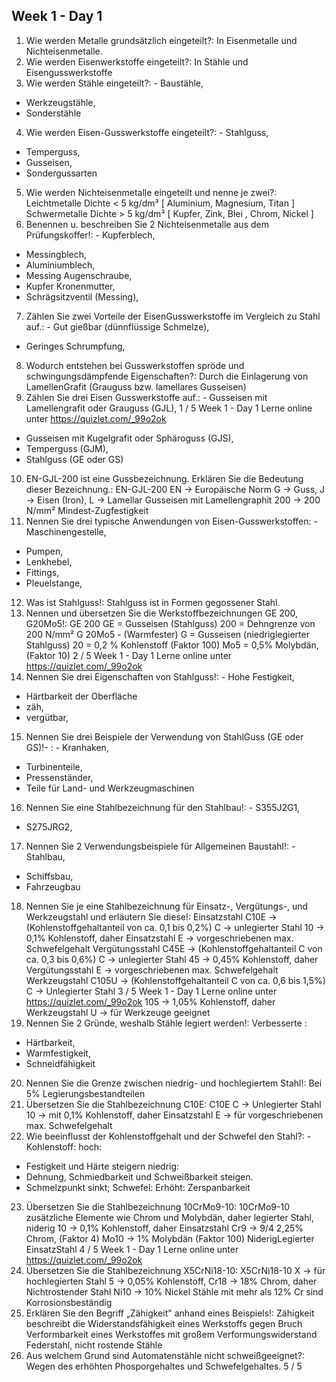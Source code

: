 ## Week 1 - Day 1
1. Wie werden Metalle grundsätzlich eingeteilt?: In Eisenmetalle und
Nichteisenmetalle.
2. Wie werden Eisenwerkstoffe eingeteilt?: In Stähle und Eisengusswerkstoffe
3. Wie werden Stähle eingeteilt?: - Baustähle,
- Werkzeugstähle,
- Sonderstähle
4. Wie werden Eisen-Gusswerkstoffe eingeteilt?: - Stahlguss,
- Temperguss,
- Gusseisen,
- Sondergussarten
5. Wie werden Nichteisenmetalle eingeteilt und nenne je zwei?: Leichtmetalle
Dichte < 5 kg/dm³
[ Aluminium, Magnesium, Titan ]
Schwermetalle
Dichte > 5 kg/dm³
[ Kupfer, Zink, Blei , Chrom, Nickel ]
6. Benennen u. beschreiben Sie 2 Nichteisenmetalle aus dem Prüfungskoffer!: - Kupferblech,
- Messingblech,
- Aluminiumblech,
- Messing Augenschraube,
- Kupfer Kronenmutter,
- Schrägsitzventil (Messing),
7. Zählen Sie zwei Vorteile der EisenGusswerkstoffe im Vergleich zu Stahl
auf.: - Gut gießbar (dünnflüssige Schmelze),
- Geringes Schrumpfung,
8. Wodurch entstehen bei Gusswerkstoffen spröde und schwingungsdämpfende Eigenschaften?: Durch die Einlagerung von LamellenGrafit
(Grauguss bzw. lamellares Gusseisen)
9. Zählen Sie drei Eisen Gusswerkstoffe auf.: - Gusseisen mit Lamellengrafit
oder Grauguss (GJL),
1 / 5
Week 1 - Day 1
Lerne online unter https://quizlet.com/_99o2ok
- Gusseisen mit Kugelgrafit oder Sphäroguss (GJS),
- Temperguss (GJM),
- Stahlguss (GE oder GS)
10. EN-GJL-200 ist eine Gussbezeichnung.
Erklären Sie die Bedeutung dieser Bezeichnung.: EN-GJL-200
EN -> Europäische Norm
G -> Guss,
J -> Eisen (Iron),
L -> Lamellar Gusseisen mit Lamellengraphit
200 -> 200 N/mm² Mindest-Zugfestigkeit
11. Nennen Sie drei typische Anwendungen von Eisen-Gusswerkstoffen: -
Maschinengestelle,
- Pumpen,
- Lenkhebel,
- Fittings,
- Pleuelstange,
12. Was ist Stahlguss!: Stahlguss ist in Formen gegossener Stahl.
13. Nennen und übersetzen Sie die Werkstoffbezeichnungen GE 200,
G20Mo5!: GE 200
GE = Gusseisen (Stahlguss)
200 = Dehngrenze von 200 N/mm²
G 20Mo5 - (Warmfester)
G = Gusseisen (niedriglegierter Stahlguss)
20 = 0,2 % Kohlenstoff (Faktor 100)
Mo5 = 0,5% Molybdän, (Faktor 10)
2 / 5
Week 1 - Day 1
Lerne online unter https://quizlet.com/_99o2ok
14. Nennen Sie drei Eigenschaften von Stahlguss!: - Hohe Festigkeit,
- Härtbarkeit der Oberfläche
- zäh,
- vergütbar,
15. Nennen Sie drei Beispiele der Verwendung von StahlGuss (GE oder GS)!-
: - Kranhaken,
- Turbinenteile,
- Pressenständer,
- Teile für Land- und Werkzeugmaschinen
16. Nennen Sie eine Stahlbezeichnung für den Stahlbau!: - S355J2G1,
- S275JRG2,
17. Nennen Sie 2 Verwendungsbeispiele für Allgemeinen Baustahl!: -
Stahlbau,
- Schiffsbau,
- Fahrzeugbau
18. Nennen Sie je eine Stahlbezeichnung für Einsatz-, Vergütungs-, und
Werkzeugstahl und erläutern Sie diese!: Einsatzstahl C10E ->
(Kohlenstoffgehaltanteil von ca. 0,1 bis 0,2%)
C -> unlegierter Stahl
10 -> 0,1% Kohlenstoff, daher Einsatzstahl
E -> vorgeschriebenen max. Schwefelgehalt
Vergütungsstahl C45E ->
(Kohlenstoffgehaltanteil C von ca. 0,3 bis 0,6%)
C -> unlegierter Stahl
45 -> 0,45% Kohlenstoff, daher Vergütungsstahl
E -> vorgeschriebenen max. Schwefelgehalt
Werkzeugstahl C105U ->
(Kohlenstoffgehaltanteil C von ca. 0,6 bis 1,5%)
C -> Unlegierter Stahl
3 / 5
Week 1 - Day 1
Lerne online unter https://quizlet.com/_99o2ok
105 -> 1,05% Kohlenstoff, daher Werkzeugstahl
U -> für Werkzeuge geeignet
19. Nennen Sie 2 Gründe, weshalb Stähle legiert werden!: Verbesserte :
 - Härtbarkeit,
 - Warmfestigkeit,
 - Schneidfähigkeit
20. Nennen Sie die Grenze zwischen niedrig- und hochlegiertem Stahl!: Bei
5% Legierungsbestandteilen
21. Übersetzen Sie die Stahlbezeichnung C10E: C10E
C -> Unlegierter Stahl
10 -> mit 0,1% Kohlenstoff, daher Einsatzstahl
E -> für vorgeschriebenen max. Schwefelgehalt
22. Wie beeinflusst der Kohlenstoffgehalt und der Schwefel den Stahl?: -
Kohlenstoff:
hoch:
- Festigkeit und Härte steigern
niedrig:
- Dehnung, Schmiedbarkeit und Schweißbarkeit steigen.
- Schmelzpunkt sinkt;
Schwefel:
Erhöht: Zerspanbarkeit
23. Übersetzen Sie die Stahlbezeichnung 10CrMo9-10: 10CrMo9-10
zusätzliche Elemente wie Chrom und Molybdän, daher legierter Stahl, niderig
10 -> 0,1% Kohlenstoff, daher Einsatzstahl
Cr9 -> 9/4 2,25% Chrom, (Faktor 4)
Mo10 -> 1% Molybdän (Faktor 100)
NiderigLegierter EinsatzStahl
4 / 5
Week 1 - Day 1
Lerne online unter https://quizlet.com/_99o2ok
24. Übersetzen Sie die Stahlbezeichnung X5CrNi18-10: X5CrNi18-10
X -> für hochlegierten Stahl
5 -> 0,05% Kohlenstoff,
Cr18 -> 18% Chrom, daher Nichtrostender Stahl
Ni10 -> 10% Nickel
Stähle mit mehr als 12% Cr sind Korrosionsbeständig
25. Erklären Sie den Begriff „Zähigkeit" anhand eines Beispiels!: Zähigkeit
beschreibt die Widerstandsfähigkeit eines Werkstoffs gegen Bruch
Verformbarkeit eines Werkstoffes mit großem Verformungswiderstand
Federstahl, nicht rostende Stähle
26. Aus welchem Grund sind Automatenstähle nicht schweißgeeignet?: Wegen des erhöhten Phosporgehaltes und Schwefelgehaltes.
5 / 5